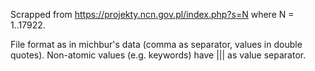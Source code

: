 Scrapped from https://projekty.ncn.gov.pl/index.php?s=N where N = 1..17922.

File format as in michbur's data (comma as separator, values in double quotes).
Non-atomic values (e.g. keywords) have ||| as value separator.